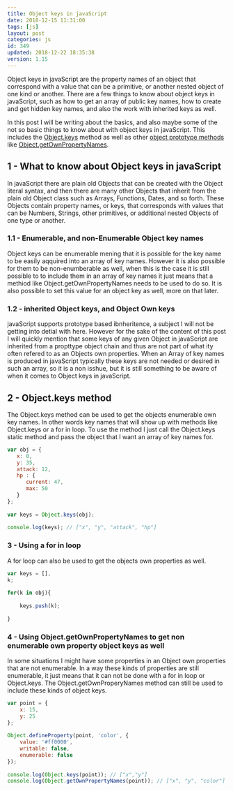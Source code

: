 ```yaml
---
title: Object keys in javaScript
date: 2018-12-15 11:31:00
tags: [js]
layout: post
categories: js
id: 349
updated: 2018-12-22 18:35:38
version: 1.15
---
```


Object keys in javaScript are the property names of an object that correspond with a value that can be a primitive, or another nested object of one kind or another. There are a few things to know about object keys in javaScript, such as how to get an array of public key names, how to create and get hidden key names, and also the work with inherited keys as well. 

In this post I will be writing about the basics, and also maybe some of the not so basic things to know about with object keys in javaScript. This includes the [Object.keys](https://developer.mozilla.org/en-US/docs/Web/JavaScript/Reference/Global_Objects/Object/keys) method as well as other [object prototype methods](https://developer.mozilla.org/en-US/docs/Web/JavaScript/Reference/Global_Objects/Object) like [Object.getOwnPropertyNames](https://developer.mozilla.org/en-US/docs/Web/JavaScript/Reference/Global_Objects/Object/getOwnPropertyNames).

<!-- more -->

## 1 - What to know about Object keys in javaScript

In javaScript there are plain old Objects that can be created with the Object literal syntax, and then there are many other Objects that inherit from the plain old Object class such as Arrays, Functions, Dates, and so forth. These Objects contain property names, or keys, that corresponds with values that can be Numbers, Strings, other primitives, or additional nested Objects of one type or another. 

### 1.1 - Enumerable, and non-Enumerable Object key names

Object keys can be enumerable mening that it is possible for the key name to be easily aqquired into an array of key names. However it is also possible for them to be non-enumberable as well, when this is the case it is still possible to to include them in an array of key names it just means that a methiod like Object.getOwnPropertyNames needs to be used to do so. It is also possible to set this value for an object key as well, more on that later.

### 1.2 - inherited Object keys, and Object Own keys

javaScript supports prototype based ibnheritence, a subject I will not be getting into detial with here. However for the sake of the content of this post I will quickly mention that some keys of any given Object in javaScript are inherited from a propttype object chain and thus are not part of what ity often refered to as an Objects own properties. When an Array of key names is produced in javaScript typically these keys are not needed or desired in such an array, so it is a non isshue, but it is still something to be aware of when it comes to Object keys in javaScript.

## 2 - Object.keys method

The Object.keys method can be used to get the objects enumerable own key names. In other words key names that will show up with methods like Object.keys or a for in loop. To use the method I just call the Object.keys static method and pass the object that I want an array of key names for.

```js
var obj = {
   x: 0,
   y: 35,
   attack: 12,
   hp : {
      current: 47,
      max: 50
   }
};
 
var keys = Object.keys(obj);
 
console.log(keys); // ["x", "y", "attack", "hp"]
```

### 3 - Using a for in loop

A for loop can also be used to get the objects own properties as well.

```js
var keys = [],
k;
 
for(k in obj){
 
    keys.push(k);
 
}
```

### 4 - Using Object.getOwnPropertyNames to get non enumerable own property object keys as well

In some situations I might have some properties in an Object own properties that are not enumerable. In a way these kinds of properties are still enumerable, it just means that it can not be done with a for in loop or Object.keys. The Object.getOwnProperyNames method can still be used to include these kinds of object keys.

```js
var point = {
    x: 15,
    y: 25
};
 
Object.defineProperty(point, 'color', {
    value: '#ff0000',
    writable: false,
    enumerable: false
});
 
console.log(Object.keys(point)); // ["x","y"]
console.log(Object.getOwnPropertyNames(point)); // ["x", "y", "color"]
```
